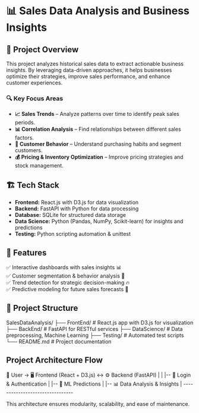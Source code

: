 # 📊 Sales Data Analysis and Business Insights  

## 🚀 Project Overview  
This project analyzes historical sales data to extract actionable business insights. By leveraging data-driven approaches, it helps businesses optimize their strategies, improve sales performance, and enhance customer experiences.  

### 🔍 Key Focus Areas  
- **📈 Sales Trends** – Analyze patterns over time to identify peak sales periods.  
- **📊 Correlation Analysis** – Find relationships between different sales factors.  
- **🛒 Customer Behavior** – Understand purchasing habits and segment customers.  
- **💰 Pricing & Inventory Optimization** – Improve pricing strategies and stock management.  

## 🏗️ Tech Stack  
- **Frontend:** React.js with D3.js for data visualization  
- **Backend:** FastAPI with Python for data processing  
- **Database:** SQLite for structured data storage  
- **Data Science:** Python (Pandas, NumPy, Scikit-learn) for insights and predictions  
- **Testing:** Python scripting automation & unittest  

## 📌 Features  
✅ Interactive dashboards with sales insights 📊  
✅ Customer segmentation & behavior analysis 👥  
✅ Trend detection for strategic decision-making 🔥  
✅ Predictive modeling for future sales forecasts 🔮  

## 📂 Project Structure  
SalesDataAnalysis/
├── FrontEnd/       # React.js app with D3.js for visualization
├── BackEnd/        # FastAPI for RESTful services
├── DataScience/    # Data preprocessing, Machine Learning
├── Testing/        # Automated test scripts
└── README.md       # Project documentation

## Project Architecture Flow

👤 User → 🖥️ Frontend (React + D3.js) ↔ ⚙️ Backend (FastAPI)
                |                              |
                |-- 🔑 Login & Authentication   |
                |-- 🤖 ML Predictions           |
                |-- 📊 Data Analysis & Insights |
                --------------------------------


This architecture ensures modularity, scalability, and ease of maintenance.
